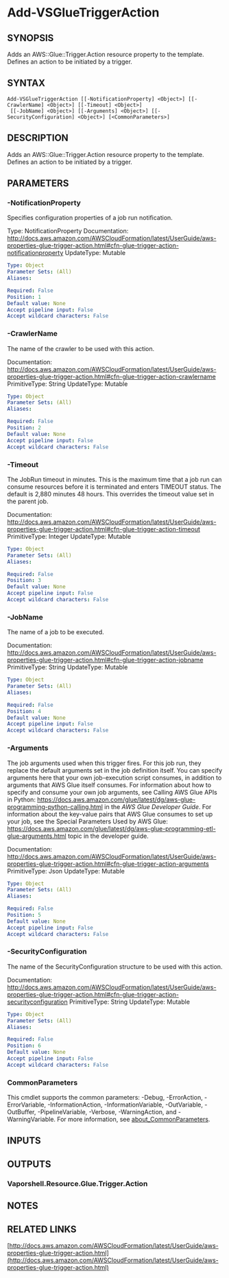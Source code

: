 # Add-VSGlueTriggerAction

## SYNOPSIS
Adds an AWS::Glue::Trigger.Action resource property to the template.
Defines an action to be initiated by a trigger.

## SYNTAX

```
Add-VSGlueTriggerAction [[-NotificationProperty] <Object>] [[-CrawlerName] <Object>] [[-Timeout] <Object>]
 [[-JobName] <Object>] [[-Arguments] <Object>] [[-SecurityConfiguration] <Object>] [<CommonParameters>]
```

## DESCRIPTION
Adds an AWS::Glue::Trigger.Action resource property to the template.
Defines an action to be initiated by a trigger.

## PARAMETERS

### -NotificationProperty
Specifies configuration properties of a job run notification.

Type: NotificationProperty
Documentation: http://docs.aws.amazon.com/AWSCloudFormation/latest/UserGuide/aws-properties-glue-trigger-action.html#cfn-glue-trigger-action-notificationproperty
UpdateType: Mutable

```yaml
Type: Object
Parameter Sets: (All)
Aliases:

Required: False
Position: 1
Default value: None
Accept pipeline input: False
Accept wildcard characters: False
```

### -CrawlerName
The name of the crawler to be used with this action.

Documentation: http://docs.aws.amazon.com/AWSCloudFormation/latest/UserGuide/aws-properties-glue-trigger-action.html#cfn-glue-trigger-action-crawlername
PrimitiveType: String
UpdateType: Mutable

```yaml
Type: Object
Parameter Sets: (All)
Aliases:

Required: False
Position: 2
Default value: None
Accept pipeline input: False
Accept wildcard characters: False
```

### -Timeout
The JobRun timeout in minutes.
This is the maximum time that a job run can consume resources before it is terminated and enters TIMEOUT status.
The default is 2,880 minutes 48 hours.
This overrides the timeout value set in the parent job.

Documentation: http://docs.aws.amazon.com/AWSCloudFormation/latest/UserGuide/aws-properties-glue-trigger-action.html#cfn-glue-trigger-action-timeout
PrimitiveType: Integer
UpdateType: Mutable

```yaml
Type: Object
Parameter Sets: (All)
Aliases:

Required: False
Position: 3
Default value: None
Accept pipeline input: False
Accept wildcard characters: False
```

### -JobName
The name of a job to be executed.

Documentation: http://docs.aws.amazon.com/AWSCloudFormation/latest/UserGuide/aws-properties-glue-trigger-action.html#cfn-glue-trigger-action-jobname
PrimitiveType: String
UpdateType: Mutable

```yaml
Type: Object
Parameter Sets: (All)
Aliases:

Required: False
Position: 4
Default value: None
Accept pipeline input: False
Accept wildcard characters: False
```

### -Arguments
The job arguments used when this trigger fires.
For this job run, they replace the default arguments set in the job definition itself.
You can specify arguments here that your own job-execution script consumes, in addition to arguments that AWS Glue itself consumes.
For information about how to specify and consume your own job arguments, see Calling AWS Glue APIs in Python: https://docs.aws.amazon.com/glue/latest/dg/aws-glue-programming-python-calling.html in the *AWS Glue Developer Guide*.
For information about the key-value pairs that AWS Glue consumes to set up your job, see the Special Parameters Used by AWS Glue: https://docs.aws.amazon.com/glue/latest/dg/aws-glue-programming-etl-glue-arguments.html topic in the developer guide.

Documentation: http://docs.aws.amazon.com/AWSCloudFormation/latest/UserGuide/aws-properties-glue-trigger-action.html#cfn-glue-trigger-action-arguments
PrimitiveType: Json
UpdateType: Mutable

```yaml
Type: Object
Parameter Sets: (All)
Aliases:

Required: False
Position: 5
Default value: None
Accept pipeline input: False
Accept wildcard characters: False
```

### -SecurityConfiguration
The name of the SecurityConfiguration structure to be used with this action.

Documentation: http://docs.aws.amazon.com/AWSCloudFormation/latest/UserGuide/aws-properties-glue-trigger-action.html#cfn-glue-trigger-action-securityconfiguration
PrimitiveType: String
UpdateType: Mutable

```yaml
Type: Object
Parameter Sets: (All)
Aliases:

Required: False
Position: 6
Default value: None
Accept pipeline input: False
Accept wildcard characters: False
```

### CommonParameters
This cmdlet supports the common parameters: -Debug, -ErrorAction, -ErrorVariable, -InformationAction, -InformationVariable, -OutVariable, -OutBuffer, -PipelineVariable, -Verbose, -WarningAction, and -WarningVariable. For more information, see [about_CommonParameters](http://go.microsoft.com/fwlink/?LinkID=113216).

## INPUTS

## OUTPUTS

### Vaporshell.Resource.Glue.Trigger.Action
## NOTES

## RELATED LINKS

[http://docs.aws.amazon.com/AWSCloudFormation/latest/UserGuide/aws-properties-glue-trigger-action.html](http://docs.aws.amazon.com/AWSCloudFormation/latest/UserGuide/aws-properties-glue-trigger-action.html)

